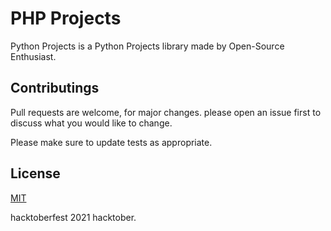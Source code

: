 # PHP Projects 

Python Projects is a Python Projects library made by Open-Source Enthusiast.


## Contributings
Pull requests are welcome, for major changes. please open an issue first to discuss what you would like to change.

Please make sure to update tests as appropriate.

## License
[MIT](https://choosealicense.com/licenses/mit/)

hacktoberfest 2021
hacktober.
